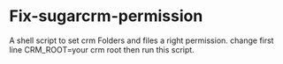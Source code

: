# Fix-sugarcrm-permission
A shell script to set crm Folders and files a right permission.
change first line CRM_ROOT=your crm root 
then run this script.
